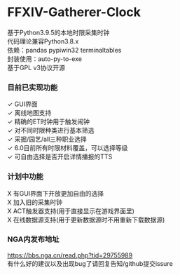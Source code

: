 # FFXIV-Gatherer-Clock
基于Python3.9.5的本地时限采集时钟</br>
代码理论兼容Python3.8.x</br>
依赖：pandas pypiwin32 terminaltables</br>
封装使用：auto-py-to-exe</br>
基于GPL v3协议开源


### 目前已实现功能</br>
✓ GUI界面</br>
✓ 离线地图支持</br>
✓ 精确的ET时钟用于触发闹钟</br>
✓ 对不同时限种类进行基本筛选</br>
✓ 采掘/园艺/all三种职业选择</br>
✓ 6.0目前所有时限材料覆盖，可以选择等级</br>
✓ 可自由选择是否开启详情播报的TTS</br>

### 计划中功能
X 有GUI界面下开放更加自由的选择</br>
X 加入旧的采集时钟</br>
X ACT触发器支持(用于直接显示在游戏界面里)</br>
X 在线数据源支持(用于更新数据源时不用重新下载数据源)</br>


### NGA内发布地址</br>
https://bbs.nga.cn/read.php?tid=29755989 </br>
有什么好的建议以及出现bug了请回复告知/github提交issure</br>